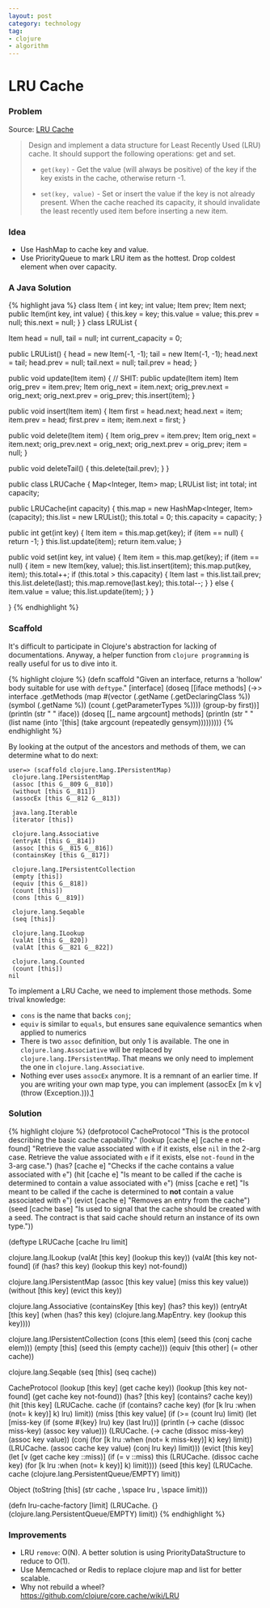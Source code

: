 ```yaml
---
layout: post
category: technology
tag:
- clojure
- algorithm
---
```


# LRU Cache

### Problem

Source: [LRU Cache](https://oj.leetcode.com/problems/lru-cache/)

> Design and implement a data structure for Least Recently Used (LRU) cache. It should support the following operations: get and set.
>
> * `get(key)` - Get the value (will always be positive) of the key if the key exists in the cache, otherwise return -1.
>
> * `set(key, value)` - Set or insert the value if the key is not already present. When the cache reached its capacity, it should invalidate the least recently used item before inserting a new item.

### Idea

* Use HashMap to cache key and value.
* Use PriorityQueue to mark LRU item as the hottest. Drop coldest element when over capacity.

### A Java Solution

{% highlight java %}
class Item {
  int key;
  int value;
  Item prev;
  Item next;
  public Item(int key, int value) {
    this.key = key;
    this.value = value;
    this.prev = null;
    this.next = null;
  }
}
class LRUList {

  Item head = null, tail = null;
  int current_capacity = 0;

  public LRUList() {
    head = new Item(-1, -1);
    tail = new Item(-1, -1);
    head.next = tail;
    head.prev = null;
    tail.next = null;
    tail.prev = head;
  }

  public void update(Item item) { // SHIT: public update(Item item)
    Item orig_prev = item.prev;
    Item orig_next = item.next;
    orig_prev.next = orig_next;
    orig_next.prev = orig_prev;
    this.insert(item);
  }

  public void insert(Item item) {
    Item first = head.next;
    head.next = item;
    item.prev = head;
    first.prev = item;
    item.next = first;
  }

  public void delete(Item item) {
    Item orig_prev = item.prev;
    Item orig_next = item.next;
    orig_prev.next = orig_next;
    orig_next.prev = orig_prev;
    item = null;
  }

  public void deleteTail() {
    this.delete(tail.prev);
  }
}

public class LRUCache {
  Map<Integer, Item> map;
  LRUList list;
  int total;
  int capacity;

  public LRUCache(int capacity) {
    this.map = new HashMap<Integer, Item>(capacity);
    this.list = new LRUList();
    this.total = 0;
    this.capacity = capacity;
  }

  public int get(int key) {
    Item item = this.map.get(key);
    if (item == null) {
      return -1;
    }
    this.list.update(item);
    return item.value;
  }

  public void set(int key, int value) {
    Item item = this.map.get(key);
    if (item == null) {
      item = new Item(key, value);
      this.list.insert(item);
      this.map.put(key, item);
      this.total++;
      if (this.total > this.capacity) {
        Item last = this.list.tail.prev;
        this.list.delete(last);
        this.map.remove(last.key);
        this.total--;
      }
    } else {
      item.value = value;
      this.list.update(item);
    }
  }


}
{% endhighlight %}

### Scaffold

It's difficult to participate in Clojure's abstraction for lacking of documentations.
Anyway, a helper function from `clojure programming` is really useful for us to
dive into it.

{% highlight clojure %}
(defn scaffold
"Given an interface, returns a 'hollow' body suitable for use with `deftype`." [interface]
(doseq [[iface methods] (->> interface
.getMethods
(map #(vector (.getName (.getDeclaringClass %))
(symbol (.getName %))
(count (.getParameterTypes %)))) (group-by first))]
(println (str " " iface))
(doseq [[_ name argcount] methods]
(println
(str " "
(list name (into '[this] (take argcount (repeatedly gensym)))))))))
{% endhighlight %}

By looking at the output of the ancestors and methods of them, we can
determine what to do next:

    user=> (scaffold clojure.lang.IPersistentMap)
     clojure.lang.IPersistentMap
     (assoc [this G__809 G__810])
     (without [this G__811])
     (assocEx [this G__812 G__813])

     java.lang.Iterable
     (iterator [this])

     clojure.lang.Associative
     (entryAt [this G__814])
     (assoc [this G__815 G__816])
     (containsKey [this G__817])

     clojure.lang.IPersistentCollection
     (empty [this])
     (equiv [this G__818])
     (count [this])
     (cons [this G__819])

     clojure.lang.Seqable
     (seq [this])

     clojure.lang.ILookup
     (valAt [this G__820])
     (valAt [this G__821 G__822])

     clojure.lang.Counted
     (count [this])
    nil

To implement a LRU Cache, we need to implement those methods.
Some trival knowledge:

* `cons` is the name that backs `conj`;
* `equiv` is similar to `equals`, but ensures sane equivalence semantics when applied to numerics
* There is two `assoc` definition, but only 1 is available. The one in `clojure.lang.Associative` will be replaced by `clojure.lang.IPersistentMap`. That means we only need to implement the one in ``clojure.lang.Associative``.
* Nothing ever uses `assocEx` anymore. It is a remnant of an earlier time. If you are writing your own map type, you can implement (assocEx [m k v] (throw (Exception.))).[1]


### Solution

{% highlight clojure %}
(defprotocol CacheProtocol
  "This is the protocol describing the basic cache capability."
  (lookup [cache e]
          [cache e not-found]
   "Retrieve the value associated with `e` if it exists, else `nil` in
   the 2-arg case.  Retrieve the value associated with `e` if it exists,
   else `not-found` in the 3-arg case.")
  (has?    [cache e]
   "Checks if the cache contains a value associated with `e`")
  (hit     [cache e]
   "Is meant to be called if the cache is determined to contain a value
   associated with `e`")
  (miss    [cache e ret]
   "Is meant to be called if the cache is determined to **not** contain a
   value associated with `e`")
  (evict  [cache e]
   "Removes an entry from the cache")
  (seed    [cache base]
   "Is used to signal that the cache should be created with a seed.
   The contract is that said cache should return an instance of its
   own type."))

(deftype LRUCache
  [cache lru limit]

  clojure.lang.ILookup
  (valAt
   [this key]
   (lookup this key))
  (valAt
   [this key not-found]
   (if (has? this key)
     (lookup this key)
     not-found))

  clojure.lang.IPersistentMap
  (assoc [this key value]
    (miss this key value))
  (without [this key]
    (evict this key))

  clojure.lang.Associative
  (containsKey
   [this key]
   (has? this key))
  (entryAt
   [this key]
   (when (has? this key)
     (clojure.lang.MapEntry. key (lookup this key))))

  clojure.lang.IPersistentCollection
  (cons
   [this elem]
   (seed this (conj cache elem)))
  (empty
   [this]
   (seed this (empty cache)))
  (equiv
   [this other]
   (= other cache))

  clojure.lang.Seqable
  (seq [this]
       (seq cache))

  CacheProtocol
  (lookup
   [this key]
   (get cache key))
  (lookup
   [this key not-found]
   (get cache key not-found))
  (has?
   [this key]
   (contains? cache key))
  (hit
   [this key]
   (LRUCache. cache
              (if (contains? cache key)
                (for [k lru :when (not= k key)] k)
                lru)
              limit))
  (miss
   [this key value]
   (if (>= (count lru) limit)
     (let [miss-key (if (some #{key} lru)
                      key
                      (last lru))]
       (println (-> cache (dissoc miss-key) (assoc key value)))
       (LRUCache. (-> cache (dissoc miss-key) (assoc key value))
                  (conj (for [k lru :when (not= k miss-key)]  k) key)
                  limit))
     (LRUCache. (assoc cache key value)
                (conj lru key)
                limit)))
  (evict
   [this key]
   (let [v (get cache key ::miss)]
     (if (= v ::miss)
       this
       (LRUCache. (dissoc cache key)
                  (for [k lru :when (not= k key)] k)
                  limit))))
  (seed
   [this key]
   (LRUCache. cache
              (clojure.lang.PersistentQueue/EMPTY)
              limit))

  Object
  (toString
   [this]
   (str cache \, \space lru \, \space limit)))

(defn lru-cache-factory
  [limit]
  (LRUCache. {} (clojure.lang.PersistentQueue/EMPTY) limit))
{% endhighlight %}

### Improvements

* LRU `remove`: O(N). A better solution is using PriorityDataStructure to reduce to O(1).
* Use Memcached or Redis to replace clojure map and list for better scalable.
* Why not rebuild a wheel? https://github.com/clojure/core.cache/wiki/LRU


[1]: http://stackoverflow.com/questions/25318321/in-clojure-what-is-assocex-for
